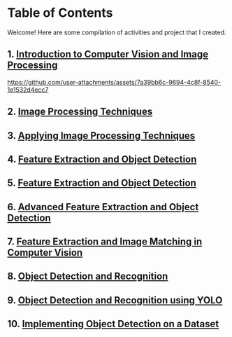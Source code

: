 # Table of Contents

Welcome! Here are some compilation of activities and project that I created.

## 1. [Introduction to Computer Vision and Image Processing](4B-VERDAD-MP1)
https://github.com/user-attachments/assets/7a39bb6c-9694-4c8f-8540-1e1532d4ecc7

## 2. [Image Processing Techniques](https://github.com/janeeeeverdad/CSST106-4B/tree/a58ee637bab0e96afdcac803a99264ad770c4592/4B-VERDAD-EXER1)
## 3. [Applying Image Processing Techniques](https://github.com/janeeeeverdad/CSST106-4B/tree/main/4B-VERDAD-MP2)
## 4. [Feature Extraction and Object Detection](https://github.com/janeeeeverdad/CSST106-4B/tree/main/4B-VERDAD-EXER2)
## 5. [Feature Extraction and Object Detection](https://github.com/janeeeeverdad/CSST106-4B/tree/main/4B-VERDAD-MP3)
## 6. [Advanced Feature Extraction and Object Detection](https://github.com/janeeeeverdad/CSST106-4B/tree/main/4B-VERDAD-EXER3)
## 7. [Feature Extraction and Image Matching in Computer Vision](https://github.com/janeeeeverdad/CSST106-4B/tree/main/4B-VERDAD-MP4)
## 8. [Object Detection and Recognition](https://github.com/janeeeeverdad/CSST106-4B/tree/main/4B-VERDAD-EXER4)
## 9. [Object Detection and Recognition using YOLO](https://github.com/janeeeeverdad/CSST106-4B/tree/main/4B-VERDAD-MP5)
## 10. [Implementing Object Detection on a Dataset]()



